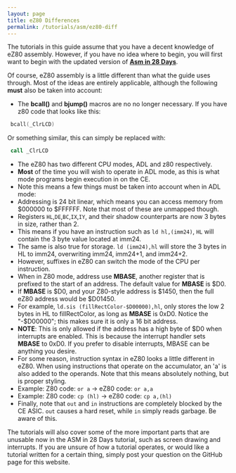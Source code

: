 ```yaml
---
layout: page
title: eZ80 Differences
permalink: /tutorials/asm/ez80-diff
---
```


The tutorials in this guide assume that you have a decent knowledge of eZ80 assembly. However, if you have no idea where to begin, you will first want to begin with the updated version of [**Asm in 28 Days**](http://media.taricorp.net/83pa28d/lesson/toc.html#lessons).

Of course, eZ80 assembly is a little different than what the guide uses through. Most of the ideas are entirely applicable, although the following **must** also be taken into account:

* The **bcall()** and **bjump()** macros are no no longer necessary. If you have z80 code that looks like this:

```asm
 bcall(_ClrLCD)
```

Or something similar, this can simply be replaced with:

```asm
 call _ClrLCD
```

* The eZ80 has two different CPU modes, ADL and z80 respectively.
 * **Most** of the time you will wish to operate in ADL mode, as this is what mode programs begin execution in on the CE.
 * Note this means a few things must be taken into account when in ADL mode:
  * Addressing is 24 bit linear, which means you can access memory from $000000 to $FFFFFF. Note that most of these are unmapped though.
  * Registers `HL`,`DE`,`BC`,`IX`,`IY`, and their shadow counterparts are now 3 bytes in size, rather than 2.
  * This means if you have an instruction such as `ld hl,(imm24)`, `HL` will contain the 3 byte value located at imm24.
  * The same is also true for storage. `ld (imm24),hl` will store the 3 bytes in HL to imm24, overwriting imm24, imm24+1, and imm24+2.
* However, suffixes in eZ80 can switch the mode of the CPU per instruction.
 * When in Z80 mode, address use **MBASE**, another register that is prefixed to the start of an address. The default value for **MBASE** is $D0.
  * If **MBASE** is $D0, and your Z80-style address is $1450, then the full eZ80 address would be $D01450.
 * For example, `ld.sis (fillRectColor-$D00000),hl`, only stores the low 2 bytes in HL to fillRectColor, as long as **MBASE** is 0xD0. Notice the "-$D00000"; this makes sure it is only a 16 bit address.
 * **NOTE**: This is only allowed if the address has a high byte of $D0 when interrupts are enabled. This is because the interrupt handler sets **MBASE** to 0xD0. If you prefer to disable interrupts, MBASE can be anything you desire.
* For some reason, instruction syntax in eZ80 looks a little different in eZ80. When using instructions that operate on the accumulator, an 'a' is also added to the operands. Note that this means absolutely nothing, but is proper styling.
 * Example: Z80 code: `or a` -> eZ80 code:  `or a,a`
 * Example: Z80 code: `cp (hl)` -> eZ80 code: `cp a,(hl)`
* Finally, note that `out` and `in` instructions are completely blocked by the CE ASIC. `out` causes a hard reset, while `in` simply reads garbage. Be aware of this.

The tutorials will also cover some of the more important parts that are unusable now in the ASM in 28 Days tutorial, such as screen drawing and interrupts. If you are unsure of how a tutorial operates, or would like a tutorial written for a certain thing, simply post your question on the GitHub page for this website.
